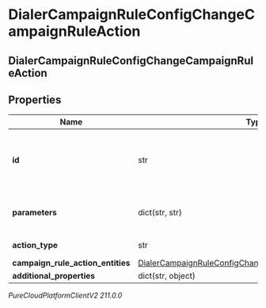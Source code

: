 # DialerCampaignRuleConfigChangeCampaignRuleAction

## DialerCampaignRuleConfigChangeCampaignRuleAction

## Properties

|Name | Type | Description | Notes|
|------------ | ------------- | ------------- | -------------|
| **id** | str | The globally unique identifier for the action | [optional] |
| **parameters** | dict(str, str) | The parameters to match this action | [optional] |
| **action_type** | str | The type of this action | [optional] |
| **campaign_rule_action_entities** | [DialerCampaignRuleConfigChangeCampaignRuleActionEntities](DialerCampaignRuleConfigChangeCampaignRuleActionEntities) |  | [optional] |
| **additional_properties** | dict(str, object) |  | [optional] |



_PureCloudPlatformClientV2 211.0.0_
